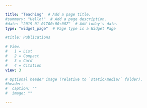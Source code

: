 ```yaml
---

title: "Teaching"  # Add a page title.
#summary: "Hello!"  # Add a page description.
#date: "2019-01-01T00:00:00Z"  # Add today's date.
type: "widget_page"  # Page type is a Widget Page

#title: Publications

# View.
#   1 = List
#   2 = Compact
#   3 = Card
#   4 = Citation
view: 3

# Optional header image (relative to `static/media/` folder).
#header:
#  caption: ""
#  image: ""

---
```

